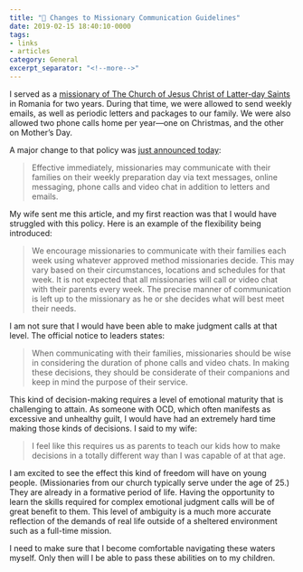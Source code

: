 ```yaml
---
title: "🔗 Changes to Missionary Communication Guidelines"
date: 2019-02-15 18:40:10-0000
tags:
- links
- articles
category: General
excerpt_separator: "<!--more-->"
---
```


I served as a [missionary of The Church of Jesus Christ of Latter-day Saints](http://www.mormonnewsroom.org/topic/missionary-program) in Romania for two years. During that time, we were allowed to send weekly emails, as well as periodic letters and packages to our family. We were also allowed two phone calls home per year—one on Christmas, and the other on Mother’s Day.

A major change to that policy was [just announced today](https://www.mormonnewsroom.org/article/missionaries-family-communication):

> Effective immediately, missionaries may communicate with their families on their weekly preparation day via text messages, online messaging, phone calls and video chat in addition to letters and emails.

<!--more-->

My wife sent me this article, and my first reaction was that I would have struggled with this policy. Here is an example of the flexibility being introduced:

> We encourage missionaries to communicate with their families each week using whatever approved method missionaries decide. This may vary based on their circumstances, locations and schedules for that week. It is not expected that all missionaries will call or video chat with their parents every week. The precise manner of communication is left up to the missionary as he or she decides what will best meet their needs.

I am not sure that I would have been able to make judgment calls at that level. The official notice to leaders states:

> When communicating with their families, missionaries should be wise in considering the duration of phone calls and video chats. In making these decisions, they should be considerate of their companions and keep in mind the purpose of their service.

This kind of decision-making requires a level of emotional maturity that is challenging to attain. As someone with OCD, which often manifests as excessive and unhealthy guilt, I would have had an extremely hard time making those kinds of decisions. I said to my wife:

> I feel like this requires us as parents to teach our kids how to make decisions in a totally different way than I was capable of at that age.

I am excited to see the effect this kind of freedom will have on young people. (Missionaries from our church typically serve under the age of 25.) They are already in a formative period of life. Having the opportunity to learn the skills required for complex emotional judgment calls will be of great benefit to them. This level of ambiguity is a much more accurate reflection of the demands of real life outside of a sheltered environment such as a full-time mission.

I need to make sure that I become comfortable navigating these waters myself. Only then will I be able to pass these abilities on to my children.